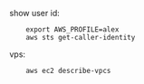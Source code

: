 show user id:

        export AWS_PROFILE=alex
        aws sts get-caller-identity

vps:

        aws ec2 describe-vpcs